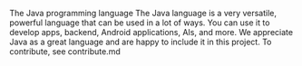 The Java programming language
The Java language is a very versatile, powerful language that can be used in a lot of ways.
You can use it to develop apps, backend, Android applications, AIs, and more.
We appreciate Java as a great language and are happy to include it in this project.
To contribute, see contribute.md
